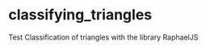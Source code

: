 classifying_triangles
=====================

Test Classification of triangles with the library RaphaelJS
